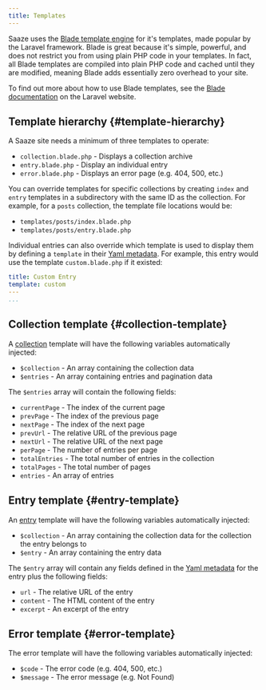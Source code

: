 ```yaml
---
title: Templates
---
```


Saaze uses the [Blade template engine](https://laravel.com/docs/8.x/blade) for it's templates, made popular by the Laravel framework. Blade is great because it's simple, powerful, and does not restrict you from using plain PHP code in your templates. In fact, all Blade templates are compiled into plain PHP code and cached until they are modified, meaning Blade adds essentially zero overhead to your site.

To find out more about how to use Blade templates, see the [Blade documentation](https://laravel.com/docs/8.x/blade) on the Laravel website.

## Template hierarchy {#template-hierarchy}

A Saaze site needs a minimum of three templates to operate:

* `collection.blade.php` - Displays a collection archive
* `entry.blade.php` - Display an individual entry
* `error.blade.php` - Displays an error page (e.g. 404, 500, etc.)

You can override templates for specific collections by creating `index` and `entry` templates in a subdirectory with the same ID as the collection. For example, for a `posts` collection, the template file locations would be:

* `templates/posts/index.blade.php`
* `templates/posts/entry.blade.php`

Individual entries can also override which template is used to display them by defining a `template` in their [Yaml metadata](/docs/entries). For example, this entry would use the template `custom.blade.php` if it existed:

```yaml
title: Custom Entry
template: custom
---
...
```

## Collection template {#collection-template}

A [collection](/docs/collections) template will have the following variables automatically injected:

* `$collection` - An array containing the collection data
* `$entries` - An array containing entries and pagination data

The `$entries` array will contain the following fields:

* `currentPage` - The index of the current page
* `prevPage` - The index of the previous page
* `nextPage` - The index of the next page
* `prevUrl` - The relative URL of the previous page
* `nextUrl` - The relative URL of the next page
* `perPage` - The number of entries per page
* `totalEntries` - The total number of entries in the collection
* `totalPages` - The total number of pages
* `entries` - An array of entries

## Entry template {#entry-template}

An [entry](/docs/entries) template will have the following variables automatically injected:

* `$collection` - An array containing the collection data for the collection the entry belongs to
* `$entry` - An array containing the entry data

The `$entry` array will contain any fields defined in the [Yaml metadata](/docs/entries) for the entry plus the following fields:

* `url` - The relative URL of the entry
* `content` - The HTML content of the entry
* `excerpt` - An excerpt of the entry

## Error template {#error-template}

The error template will have the following variables automatically injected:

* `$code` - The error code (e.g. 404, 500, etc.)
* `$message` - The error message (e.g. Not Found)
